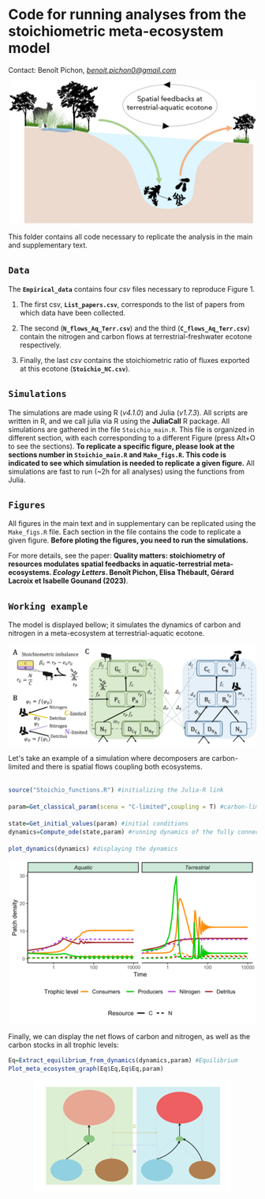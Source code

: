# Code for running analyses from the stoichiometric meta-ecosystem model

Contact: Benoît Pichon, *benoit.pichon0@gmail.com*



<p align="center">
    <img src="https://github.com/bpichon0/Meta_eco_stoichio/blob/master/Example/Aquatic_terrestrial_ecotone.jpg" width="500">
</p>


This folder contains all code necessary to replicate the analysis in the main and supplementary text. 

## `Data`

The **`Empirical_data`** contains four *csv* files necessary to reproduce Figure 1. 

1. The first csv, **`List_papers.csv`**, corresponds to the list of papers from which data have been collected. 
   
2. The second (**`N_flows_Aq_Terr.csv`**) and the third (**`C_flows_Aq_Terr.csv`**) contain the nitrogen and carbon flows at terrestrial-freshwater ecotone respectively. 
   
3. Finally, the last *csv* contains the stoichiometric ratio of fluxes exported at this ecotone (**`Stoichio_NC.csv`**).


## `Simulations`

The simulations are made using R (*v4.1.0*) and Julia (*v1.7.3*). All scripts are written in R, and we call julia via R using the **JuliaCall** R package.
All simulations are gathered in the file `Stoichio_main.R`.
This file is organized in different section, with each corresponding to a different Figure (press Alt+O to see the sections). **To replicate a specific figure, please look at the sections number in `Stoichio_main.R` and `Make_figs.R`. This code is indicated to see which simulation is needed to replicate a given figure.** 
All simulations are fast to run (~2h for all analyses) using the functions from Julia. 


## `Figures`

All figures in the main text and in supplementary can be replicated using the `Make_figs.R` file. Each section in the file contains the code to replicate a given figure. **Before ploting the figures, you need to run the simulations.**

For more details, see the paper: **Quality matters: stoichiometry of resources modulates spatial feedbacks in aquatic-terrestrial meta-ecosystems. *Ecology Letters*. Benoît Pichon, Elisa Thébault, Gérard Lacroix et Isabelle Gounand (2023)**.



## `Working example`

The model is displayed bellow; it simulates the dynamics of carbon and nitrogen in a meta-ecosystem at terrestrial-aquatic ecotone.



<p align="center">
    <img src="https://github.com/bpichon0/Meta_eco_stoichio/blob/master/Example/Model.jpg" width="600">
</p>

Let's take an example of a simulation where decomposers are carbon-limited and there is spatial flows coupling both ecosystems.

```R

source("Stoichio_functions.R") #initializing the Julia-R link

param=Get_classical_param(scena = "C-limited",coupling = T) #carbon-limitation and with spatial coupling. Parameters can be changed in the list "param". To access parameters used under nitrogen limitation scenario, scena has to be changed to "N-limited"

state=Get_initial_values(param) #initial conditions
dynamics=Compute_ode(state,param) #running dynamics of the fully connected ecosystems

plot_dynamics(dynamics) #displaying the dynamics
```

<p align="center">
    <img src="https://github.com/bpichon0/Meta_eco_stoichio/blob/master/Example/Dynamics.svg" width="500">
</p>


Finally, we can display the net flows of carbon and nitrogen, as well as the carbon stocks in all trophic levels:

```R
Eq=Extract_equilibrium_from_dynamics(dynamics,param) #Equilibrium
Plot_meta_ecosystem_graph(Eq$Eq,Eq$Eq,param)
```

<p align="center">
    <img src="https://github.com/bpichon0/Meta_eco_stoichio/blob/master/Example/Stocks.svg" width="400">
</p>
